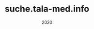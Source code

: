 ---
title: suche.tala-med.info
summary: Search for German evidence-based health information
tags: [Web Development, Search, Medical Computer Science]
categories: [Web Development, NLP]
date: "2020"

# Optional external URL for project (replaces project detail page).
external_link: https://suche.tala-med.info

image:
  caption: search page
  focal_point: Smart
---
